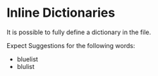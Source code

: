 # Inline Dictionaries

It is possible to fully define a dictionary in the file.

Expect Suggestions for the following words:

- bluelist
- blulist
